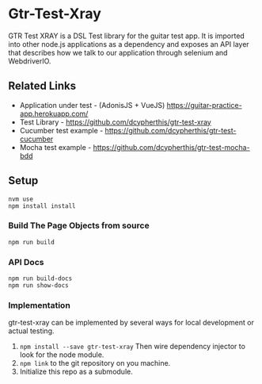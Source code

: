 # Gtr-Test-Xray

GTR Test XRAY is a DSL Test library for the guitar test app.  It is imported
into other node.js applications as a dependency and exposes an API layer 
that describes how we talk to our application through selenium and WebdriverIO.

## Related Links

- Application under test - (AdonisJS + VueJS) https://guitar-practice-app.herokuapp.com/
- Test Library - https://github.com/dcypherthis/gtr-test-xray
- Cucumber test example - https://github.com/dcypherthis/gtr-test-cucumber
- Mocha test example - https://github.com/dcypherthis/gtr-test-mocha-bdd

## Setup

```
nvm use
npm install install
```

### Build The Page Objects from source

```
npm run build
```

### API Docs

```
npm run build-docs
npm run show-docs
```

### Implementation

gtr-test-xray can be implemented by several ways for local development or actual testing.

1. `npm install --save gtr-test-xray` Then wire dependency injector to look for the node module. 
2. `npm link` to the git repository on you machine.
3. Initialize this repo as a submodule.